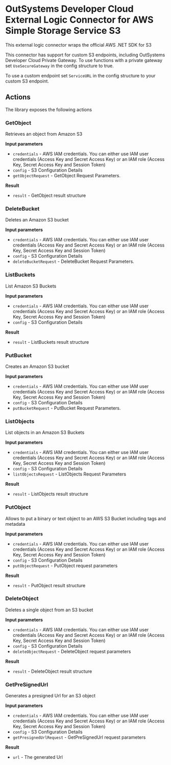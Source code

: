 # OutSystems Developer Cloud External Logic Connector for AWS Simple Storage Service S3

This external logic connector wraps the official AWS .NET SDK for S3

This connector has support for custom S3 endpoints, including OutSystems Developer Cloud Private Gateway. To use functions
with a private gateway set `UseSecureGateway` in the config structure to true.

To use a custom endpoint set `ServiceURL` in the config structure to your custom S3 endpoint.


## Actions
The library exposes the following actions

### GetObject

Retrieves an object from Amazon S3

**Input parameters**

* `credentials` - AWS IAM credentials. You can either use IAM user credentials (Access Key and Secret Access Key) or an IAM role (Access Key, Secret Access Key and Session Token)
* `config` - S3 Configuration Details
* `getObjectRequest` - GetObject Request Parameters.

**Result**

* `result` - GetObject result structure

### DeleteBucket

Deletes an Amazon S3 bucket

**Input parameters**

* `credentials` - AWS IAM credentials. You can either use IAM user credentials (Access Key and Secret Access Key) or an IAM role (Access Key, Secret Access Key and Session Token)
* `config` - S3 Configuration Details
* `deleteBucketRequest` - DeleteBucket Request Parameters.

### ListBuckets

List Amazon S3 Buckets

**Input parameters**

* `credentials` - AWS IAM credentials. You can either use IAM user credentials (Access Key and Secret Access Key) or an IAM role (Access Key, Secret Access Key and Session Token)
* `config` - S3 Configuration Details

**Result**

* `result` - ListBuckets result structure

### PutBucket

Creates an Amazon S3 bucket

**Input parameters**

* `credentials` - AWS IAM credentials. You can either use IAM user credentials (Access Key and Secret Access Key) or an IAM role (Access Key, Secret Access Key and Session Token)
* `config` - S3 Configuration Details
* `putBucketRequest` - PutBucket Request Parameters.

### ListObjects

List objects in an Amazon S3 Buckets

**Input parameters**

* `credentials` - AWS IAM credentials. You can either use IAM user credentials (Access Key and Secret Access Key) or an IAM role (Access Key, Secret Access Key and Session Token)
* `config` - S3 Configuration Details
* `listObjectsRequest` - ListObjects Request Parameters

**Result**

* `result` - ListObjects result structure

### PutObject

Allows to put a binary or text object to an AWS S3 Bucket including tags and metadata

**Input parameters**

* `credentials` - AWS IAM credentials. You can either use IAM user credentials (Access Key and Secret Access Key) or an IAM role (Access Key, Secret Access Key and Session Token)
* `config` - S3 Configuration Details
* `putObjectRequest` - PutObject request parameters

**Result**

* `result` - PutObject result structure

### DeleteObject

Deletes a single object from an S3 bucket

**Input parameters**

* `credentials` - AWS IAM credentials. You can either use IAM user credentials (Access Key and Secret Access Key) or an IAM role (Access Key, Secret Access Key and Session Token)
* `config` - S3 Configuration Details
* `deleteObjectRequest` - DeleteObject request parameters

**Result**

* `result` - DeleteObject result structure

### GetPreSignedUrl

Generates a presigned Url for an S3 object

**Input parameters**

* `credentials` - AWS IAM credentials. You can either use IAM user credentials (Access Key and Secret Access Key) or an IAM role (Access Key, Secret Access Key and Session Token)
* `config` - S3 Configuration Details
* `getPresignedUrlRequest` - GetPreSignedUrl request parameters

**Result**

* `url` - The generated Url